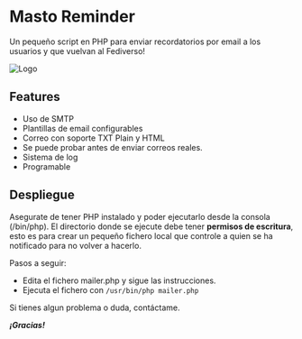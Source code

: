 
# Masto Reminder    

Un pequeño script en PHP para enviar recordatorios por email a los usuarios y que vuelvan al Fediverso!


![Logo](https://www.trankten.com/mastominder.png)


## Features

- Uso de SMTP
- Plantillas de email configurables
- Correo con soporte TXT Plain y HTML
- Se puede probar antes de enviar correos reales.
- Sistema de log
- Programable


## Despliegue

Asegurate de tener PHP instalado y poder ejecutarlo desde la consola (/bin/php).
El directorio donde se ejecute debe tener **permisos de escritura**, esto es para crear un pequeño fichero local que controle a quien se ha notificado para no volver a hacerlo.

Pasos a seguir:

* Edita el fichero mailer.php y sigue las instrucciones.
* Ejecuta el fichero con ```/usr/bin/php mailer.php```

Si tienes algun problema o duda, contáctame.

*__¡Gracias!__*

